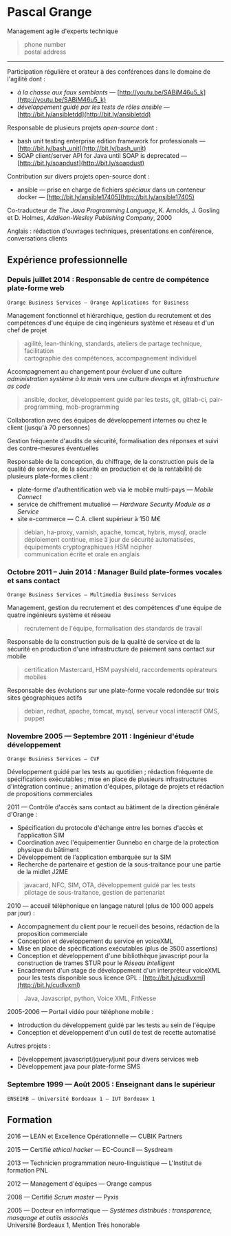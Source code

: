 Pascal Grange
=============

Management agile d'experts technique

> <email> phone number \
> postal address

---

Participation régulière et orateur à des conférences dans le domaine de
l'agilité dont :

* *à la chasse aux faux semblants* — [http://youtu.be/SABiM46u5_k](http://youtu.be/SABiM46u5_k)
* *développement guidé par les tests de rôles ansible* — [http://bit.ly/ansibletdd](http://bit.ly/ansibletdd)

Responsable de plusieurs projets *open-source* dont :

* bash unit testing enterprise edition framework for professionals —
  [http://bit.ly/bash_unit](http://bit.ly/bash_unit)
* SOAP client/server API for Java until SOAP is deprecated —
  [http://bit.ly/soapdust](http://bit.ly/soapdust)

Contribution sur divers projets open-source dont :

* ansible — prise en charge de fichiers *spéciaux* dans un conteneur docker —
  [http://bit.ly/ansible17405](http://bit.ly/ansible17405)

Co-traducteur de *The Java Programming Language*,
K. Arnolds, J. Gosling et D. Holmes, *Addison-Wesley Publishing Company*, 2000

Anglais : rédaction d'ouvrages techniques, présentations en conférence,
conversations clients

Expérience professionnelle
--------------------------

### Depuis juillet 2014 : Responsable de centre de compétence plate-forme web
    Orange Business Services — Orange Applications for Business

Management fonctionnel et hiérarchique, gestion du recrutement et des
compétences d'une équipe de cinq ingénieurs système et réseau et d'un chef de
projet

> agilité, lean-thinking, standards, ateliers de partage technique, facilitation\
> cartographie des compétences, accompagnement individuel

Accompagnement au changement pour évoluer d'une culture *administration système
à la main* vers une culture *devops* et *infrastructure as code*

> ansible, docker, développement guidé par les tests, git, gitlab-ci,
> pair-programming, mob-programming

Collaboration avec des équipes de développement internes ou chez le client
(jusqu'à 70 personnes)

Gestion fréquente d'audits de sécurité, formalisation des réponses et suivi des
contre-mesures éventuelles

Responsable de la conception, du chiffrage, de la construction puis de la
qualité de service, de la sécurité en production et de la rentabilité de
plusieurs plate-formes client :

* plate-forme d'authentification web via le mobile multi-pays — *Mobile Connect*
* service de chiffrement mutualisé — *Hardware Security Module as a Service*
* site e-commerce — C.A. client supérieur à 150 M€

> debian, ha-proxy, varnish, apache, tomcat, hybris, mysql, oracle\
> déploiement continue, mise à jour de sécurité automatisées,
> équipements cryptographiques HSM ncipher\
> communication écrite et orale en anglais


### Octobre 2011 – Juin 2014 : Manager Build plate-formes vocales et sans contact

    Orange Business Services — Multimedia Business Services

Management, gestion du recrutement et des compétences d'une équipe de
quatre ingénieurs système et réseau

> recrutement de l'équipe,
> formalisation des standards de travail

Responsable de la construction puis de la qualité de service et de la sécurité
en production d'une infrastructure de paiement sans contact sur mobile

> certification Mastercard,
> HSM payshield,
> raccordements opérateurs mobiles

Responsable des évolutions sur une plate-forme vocale redondée sur trois sites
géographiques actifs

> debian, redhat, apache, tomcat, mysql,
> serveur vocal interactif OMS,
> puppet

### Novembre 2005 — Septembre 2011 : Ingénieur d'étude développement
    Orange Business Services — CVF

Développement guidé par les tests au quotidien ;
rédaction fréquente de spécifications exécutables ;
mise en place de plusieurs infrastructures d'intégration continue ;
animation d'équipes, pilotage de projets et rédaction de
propositions commerciales

2011 — Contrôle d'accès sans contact au bâtiment de la direction générale
d'Orange :

* Spécification du protocole d'échange entre les bornes d'accès et
  l'application SIM
* Coordination avec l'équipementier Gunnebo en charge de la protection physique
  du bâtiment
* Développement de l'application embarquée sur la SIM
* Recherche de partenaire et gestion de la sous-traitance pour une partie de la
  midlet J2ME

> javacard, NFC, SIM, OTA,
> développement guidé par les tests\
> pilotage de sous-traitance, gestion de partenariat

2010 — accueil téléphonique en langage naturel (plus de 100 000 appels par jour) :

* Accompagnement du client pour le recueil des besoins, rédaction de la
  proposition commerciale
* Conception et développement du service en voiceXML
* Mise en place de spécifications exécutables (plus de 3500 assertions)
* Conception et développement d'une bibliothèque javascript pour la construction
  de trames STUR pour le *Réseau Intelligent*
* Encadrement d'un stage de développement d'un interpréteur voiceXML pour les
  tests disponible sous licence GPL : [http://bit.ly/cudlvxml](http://bit.ly/cudlvxml)

> Java, Javascript, python, 
> Voice XML, FitNesse

2005-2006 — Portail vidéo pour téléphone mobile :

* Introduction du développement guidé par les tests au sein de l'équipe
* Conception et développement d'un outil de test de recette automatisé

Autres projets :

* Développement javascript/jquery/junit pour divers services web
* Développement java pour plate-forme SMS

### Septembre 1999 — Août 2005 : Enseignant dans le supérieur
    ENSEIRB — Université Bordeaux 1 — IUT Bordeaux 1


Formation
---------

2016 — LEAN et Excellence Opérationnelle — CUBIK Partners

2015 — Certifié *ethical hacker* — EC-Council — Sysdream

2013 — Technicien programmation neuro-linguistique — L'Institut de formation PNL

2012  — Management d'équipes — Orange campus

2008 — Certifié *Scrum master* — Pyxis

2005 — Docteur en informatique — *Systèmes distribués :
transparence, masquage et outils associés*\
Université Bordeaux 1, Mention Trés honorable
